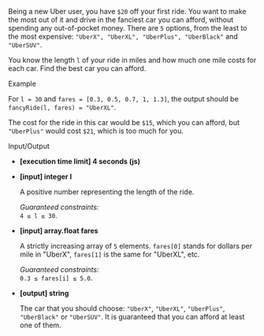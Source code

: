 
Being a new Uber user, you have  `$20`  off your first ride. You want to make the most out of it and drive in the fanciest car you can afford, without spending any out-of-pocket money. There are  `5`  options, from the least to the most expensive:  `"UberX", "UberXL", "UberPlus", "UberBlack"`  and  `"UberSUV"`.

You know the length  `l`  of your ride in miles and how much one mile costs for each car. Find the best car you can afford.

Example

For  `l = 30`  and  `fares = [0.3, 0.5, 0.7, 1, 1.3]`, the output should be  
`fancyRide(l, fares) = "UberXL"`.

The cost for the ride in this car would be  `$15`, which you can afford, but  `"UberPlus"`  would cost  `$21`, which is too much for you.

Input/Output

-   **[execution time limit] 4 seconds (js)**
    
-   **[input] integer l**
    
    A positive number representing the length of the ride.
    
    _Guaranteed constraints:_  
    `4 ≤ l ≤ 30`.
    
-   **[input] array.float fares**
    
    A strictly increasing array of  `5`  elements.  `fares[0]`  stands for dollars per mile in "UberX",  `fares[1]`  is the same for "UberXL", etc.
    
    _Guaranteed constraints:_  
    `0.3 ≤ fares[i] ≤ 5.0`.
    
-   **[output] string**
    
    The car that you should choose:  `"UberX"`,  `"UberXL"`,  `"UberPlus"`,  `"UberBlack"`  or  `"UberSUV"`. It is guaranteed that you can afford at least one of them.
